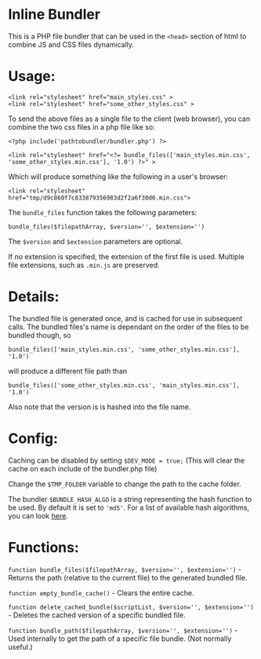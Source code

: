 # Inline Bundler 

This is a PHP file bundler that can be used in the `<head>` section of html to combine JS and CSS files dynamically.

# Usage:

    <link rel="stylesheet" href="main_styles.css" >
    <link rel="stylesheet" href="some_other_styles.css" >

To send the above files as a single file to the client (web browser),
you can combine the two css files in a php file like so:
  
    <?php include('pathtobundler/bundler.php') ?>
  
    <link rel="stylesheet" href="<?= bundle_files(['main_styles.min.css', 'some_other_styles.min.css'], '1.0') ?>" >

Which will produce something like the following in a user's browser:
     
    <link rel="stylesheet" href="tmp/d9c860f7c833879356983d2f2a6f30d6.min.css">
    
The `bundle_files` function takes the following parameters:

`bundle_files($filepathArray, $version='', $extension='')`

The `$version` and `$extension` parameters are optional.

If no extension is specified, the extension of the first file is used. 
Multiple file extensions, such as `.min.js` are preserved.

# Details:

The bundled file is generated once, and is cached for use in subsequent calls.
The bundled files's name is dependant on the order of the files to be bundled though, so 

`bundle_files(['main_styles.min.css', 'some_other_styles.min.css'], '1.0')`

will produce a different file path than 

`bundle_files(['some_other_styles.min.css', 'main_styles.min.css'], '1.0')` 

Also note that the version is is hashed into the file name.

# Config:

Caching can be disabled by setting `$DEV_MODE = true;` 
(This will clear the cache on each include of the bundler.php file)

Change the `$TMP_FOLDER` variable to change the path to the cache folder.

The bundler `$BUNDLE_HASH_ALGO` is a string representing the hash function to be used. By default it is set to `'md5'`. 
For a list of available hash algorithms, you can look [here](http://php.net/manual/en/function.hash-algos.php).

# Functions: 

`function bundle_files($filepathArray, $version='', $extension='')` - Returns the path (relative to the current file) to the generated bundled file.

`function empty_bundle_cache()` - Clears the entire cache.

`function delete_cached_bundle($scriptList, $version='', $extension='')` - Deletes the cached version of a specific bundled file.

`function bundle_path($filepathArray, $version='', $extension='')` - Used internally to get the path of a specific file bundle. (Not normally useful.)
